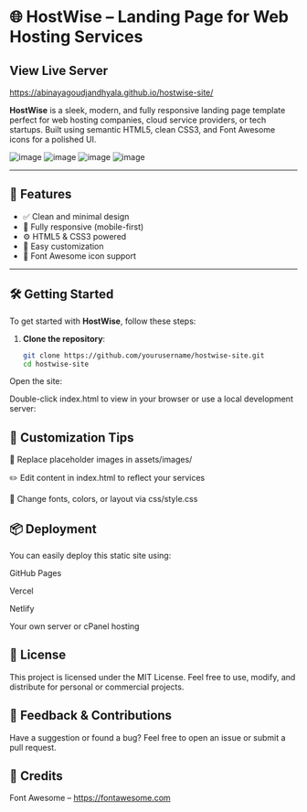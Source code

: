 # 🌐 HostWise – Landing Page for Web Hosting Services

## View Live Server 
https://abinayagoudjandhyala.github.io/hostwise-site/

**HostWise** is a sleek, modern, and fully responsive landing page template perfect for web hosting companies, cloud service providers, or tech startups. Built using semantic HTML5, clean CSS3, and Font Awesome icons for a polished UI.

![image](https://github.com/user-attachments/assets/60cc51d3-1016-4c85-8cc6-9b41a0bbb8e1)
![image](https://github.com/user-attachments/assets/3d5842ce-c668-4bd3-95fd-6e6cd83ba131)
![image](https://github.com/user-attachments/assets/4a6bae1b-2d7c-4cc8-a529-652a881656fe)
![image](https://github.com/user-attachments/assets/129d1f31-e5bc-4341-83fd-f5f028fd4982)


---

## 🚀 Features

- ✅ Clean and minimal design  
- 📱 Fully responsive (mobile-first)  
- ⚙️ HTML5 & CSS3 powered  
- 🎨 Easy customization  
- 🌟 Font Awesome icon support  

---

## 🛠️ Getting Started

To get started with **HostWise**, follow these steps:

1. **Clone the repository**:
   ```bash
   git clone https://github.com/yourusername/hostwise-site.git
   cd hostwise-site
Open the site:

Double-click index.html to view in your browser
or use a local development server:


## 🎨 Customization Tips
🔁 Replace placeholder images in assets/images/

✏️ Edit content in index.html to reflect your services

🎨 Change fonts, colors, or layout via css/style.css

## 📦 Deployment
You can easily deploy this static site using:

GitHub Pages

Vercel

Netlify

Your own server or cPanel hosting

## 📄 License
This project is licensed under the MIT License.
Feel free to use, modify, and distribute for personal or commercial projects.

## 💬 Feedback & Contributions
Have a suggestion or found a bug?
Feel free to open an issue or submit a pull request.

## 🙌 Credits
Font Awesome – https://fontawesome.com



